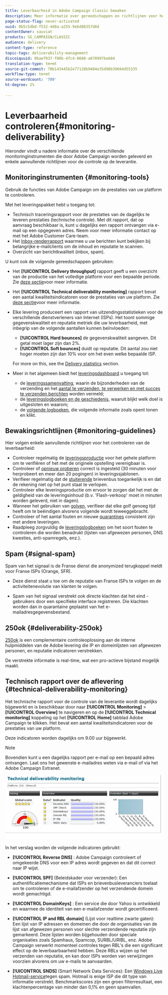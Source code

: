 ```yaml
---
title: Leverbaarheid in Adobe Campaign Classic bewaken
description: Meer informatie over gereedschappen en richtlijnen voor het controleren van de prestaties in Adobe Campaign Classic.
page-status-flag: never-activated
uuid: 0b5c5dbd-f532-4d8a-a255-9e6d88357d8d
contentOwner: sauviat
products: SG_CAMPAIGN/CLASSIC
audience: delivery
content-type: reference
topic-tags: deliverability-management
discoiquuid: 0baef937-f00b-4fc4-8608-a870997be684
translation-type: tm+mt
source-git-commit: 70b143445b2e77128b9404e35d96b39694d55335
workflow-type: tm+mt
source-wordcount: '789'
ht-degree: 2%

---
```



# Leverbaarheid controleren{#monitoring-deliverability}

Hieronder vindt u nadere informatie over de verschillende monitoringinstrumenten die door Adobe Campaign worden geleverd en enkele aanvullende richtlijnen voor de controle op de leverantie.

## Monitoringinstrumenten {#monitoring-tools}

Gebruik de functies van Adobe Campaign om de prestaties van uw platform te controleren.

Met het leveringspakket hebt u toegang tot:

* Technisch traceringsrapport voor de prestaties van de dagelijks te leveren prestaties (technische controle). Met dit rapport, dat op aanvraag beschikbaar is, kunt u dagelijks een rapport ontvangen via e-mail op een opgegeven adres. Neem voor meer informatie contact op met het Adobe Customer Care-team.
* Het [Inbox-renderrapport](../../delivery/using/inbox-rendering.md) waarmee u uw berichten kunt bekijken bij belangrijke e-mailclients om de inhoud en reputatie te scannen.
* Overzicht van berichtkwaliteit (inbox, spam).

U kunt ook de volgende gereedschappen gebruiken:

* Het **[!UICONTROL Delivery throughput]** rapport geeft u een overzicht van de productie van het volledige platform voor een bepaalde periode. Zie [deze sectie](../../reporting/using/global-reports.md#delivery-throughput)voor meer informatie.
* Het **[!UICONTROL Technical deliverability monitoring]** rapport bevat een aantal kwaliteitsindicatoren voor de prestaties van uw platform. Zie [deze sectie](#technical-deliverability-monitoring)voor meer informatie.
* Elke levering produceert een rapport van uitzendingsstatistieken voor de verschillende dienstverleners van Internet (ISPs). Het toont sommige gegevenskwaliteit en reputatie metriek die uw leverbaarheid, met inbegrip van de volgende aantallen kunnen beïnvloeden:
   * **[!UICONTROL Hard bounces]** de gegevenskwaliteit aangeven. Dit getal moet lager zijn dan 2%.
   * **[!UICONTROL Soft bounces]** duidt op reputatie. Dit aantal zou niet hoger moeten zijn dan 10% voor om het even welke bepaalde ISP.

   For more on this, see the [Delivery statistics](../../reporting/using/global-reports.md#delivery-statistics) section.
* Meer in het algemeen biedt het [leveringsdashboard](../../delivery/using/monitoring-a-delivery.md#delivery-dashboard) u toegang tot:
   * de [leveringssamenvatting](../../delivery/using/monitoring-a-delivery.md#delivery-summary), waarin de bijzonderheden van de verzending en het [aantal te verzenden, te verwerken en met succes te verzenden berichten](../../delivery/using/monitoring-a-delivery.md#number-of-messages-sent) worden vermeld;
   * de [leveringslogboeken en de geschiedenis](../../delivery/using/monitoring-a-delivery.md#delivery-logs-and-history), waaruit blijkt welk doel is uitgesloten en waarom;
   * de [volgende logboeken](../../delivery/using/monitoring-a-delivery.md#tracking-logs), die volgende informatie zoals opent tonen en klikt.

## Bewakingsrichtlijnen {#monitoring-guidelines}

Hier volgen enkele aanvullende richtlijnen voor het controleren van de leverbaarheid:

* Controleer regelmatig de [leveringsproductie](../../reporting/using/global-reports.md#delivery-throughput) voor het gehele platform om te verifiëren of het met de originele opstelling verenigbaar is.
* Controleer of [opnieuw proberen](../../delivery/using/understanding-delivery-failures.md#retries-after-a-delivery-temporary-failure) correct is ingesteld (30 minuten voor herprobeert en meer dan 20 pogingen) in leveringssjablonen.
* Verifieer regelmatig dat de [stuiterende](../../delivery/using/understanding-delivery-failures.md#bounce-mail-management) brievenbus toegankelijk is en dat de rekening niet op het punt staat te verlopen.
* Controleer elke leveringsproductie om ervoor te zorgen dat het met de geldigheid van de leveringsinhoud (b.v. &#39;Flash-verkoop&#39; moet in minuten worden geleverd, niet in dagen).
* Wanneer het gebruiken van [golven](../../delivery/using/steps-sending-the-delivery.md#sending-using-multiple-waves), verifieer dat elke golf genoeg tijd heeft om te beëindigen alvorens volgende wordt teweeggebracht.
* Controleer of het aantal fouten en nieuwe [quarantines](../../delivery/using/understanding-quarantine-management.md) consistent zijn met andere leveringen.
* Raadpleeg zorgvuldig de [leveringslogboeken](../../delivery/using/monitoring-a-delivery.md#delivery-logs-and-history) om het soort fouten te controleren die worden benadrukt (lijsten van afgewezen personen, DNS kwesties, anti-spamregels, enz.).

## Spam {#signal-spam}

Spam van het signaal is de Franse dienst die anonymized terugkoppel meldt voor Franse ISPs (Orange, SFR).

* Deze dienst staat u toe om de reputatie van Franse ISPs te volgen en de activiteitenevolutie van klanten te volgen.

* Spam van het signaal verstrekt ook directe klachten dat het eind - gebruikers door een specifieke interface registreren. Die klachten worden dan in quarantaine geplaatst van het e-mailadresgegevensbestand.

## 250ok {#deliverability-250ok}

[250ok](https://250ok.com/) is een complementaire controleoplossing aan de interne hulpmiddelen van de Adobe levering die IP en domeinlijsten van afgewezen personen, en reputatie indicatoren verstrekken.

De verstrekte informatie is real-time, wat een pro-actieve bijstand mogelijk maakt.

## Technisch rapport over de aflevering {#technical-deliverability-monitoring}

Het technische rapport voor de controle van de leverantie wordt dagelijks bijgewerkt en is beschikbaar door naar **[!UICONTROL Monitoring]** > **[!UICONTROL Overview]** te navigeren en op de **[!UICONTROL Technical monitoring]** koppeling op het **[!UICONTROL Home]** tabblad Adobe Campaign te klikken. Het bevat een aantal kwaliteitsindicatoren voor de prestaties van uw platform.

Deze indicatoren worden dagelijks om 9.00 uur bijgewerkt.

>[!NOTE]
>
>Bovendien kunt u een dagelijks rapport per e-mail op een bepaald adres ontvangen. Laat ons het gewenste e-mailadres weten via e-mail of via het Adobe Campaign Extranet.

![](assets/s_tn_del_monitoring.png)

In het verslag worden de volgende indicatoren gebruikt:

* **[!UICONTROL Reverse DNS]** : Adobe Campaign controleert of omgekeerde DNS voor een IP adres wordt gegeven en dat dit correct naar IP wijst.

* **[!UICONTROL SPF]** (Beleidskader voor verzender): Een authentificatiemechanisme dat ISPs en brievenbusleveranciers toelaat om te controleren of de e-mailafzender op het verzendende domein wordt gemachtigd.

* **[!UICONTROL DomainKeys]** : Een service die door Yahoo is ontwikkeld en waarmee de identiteit van een e-mailafzender wordt gecertificeerd.

* **[!UICONTROL IP and RBL domain]** (Lijst voor realtime zwarte gaten): Een lijst van IP adressen en domeinen die door de organisaties van de lijst van afgewezen personen voor slechte verzendende reputatie zijn gemarkeerd. Deze lijsten worden bijgehouden door speciale organisaties zoals Spamhaus, Spamcop, SURBL/URIBL, enz. Adobe Campaign verwerkt momenteel controles tegen RBL&#39;s die een significant effect op de leverbaarbaarheid hebben. Deze RBLs wijzen op het verzenden van reputatie, en kan door ISPs worden van verwijzingen voorzien alvorens om uw e-mails te aanvaarden.

* **[!UICONTROL SNDS]** (Smart Network Data Services): Een [Windows Live Hotmail-service](https://sendersupport.olc.protection.outlook.com/snds/FAQ.aspx)tegen spam. Hotmail is enige ISP die dit type van informatie verstrekt. Benchmarkscores zijn een groen filterresultaat, een klachtenpercentage van minder dan 0,1% en geen spamvallen.

<!--### Delivery Reports - Broadcast Statistics {#broadcast-statistics}

Each delivery will generate a broadcast statistics report when you open a delivery in the “Deliveries List”, which includes some reputation metrics that may impact your deliverability.-->
